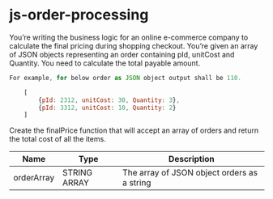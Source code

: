 # js-order-processing

You’re writing the business logic for an online e-commerce company to calculate the final pricing during shopping checkout. You’re given an array of JSON objects representing an order containing pId, unitCost and Quantity. You need to calculate the total payable amount.

```js
For example, for below order as JSON object output shall be 110.

    [
        {pId: 2312, unitCost: 30, Quantity: 3},
        {pId: 3312, unitCost: 10, Quantity: 2}
    ]
```

Create the finalPrice function that will accept an array of orders and return the total cost of all the items.

|   Name|Type  	|Description	|
|---	|---	|---	|
|   orderArray	|  STRING ARRAY 	|  The array of JSON object orders as a string 	|


